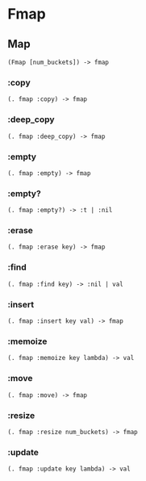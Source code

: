 # Fmap

## Map

```code
(Fmap [num_buckets]) -> fmap
```

### :copy

```code
(. fmap :copy) -> fmap
```

### :deep_copy

```code
(. fmap :deep_copy) -> fmap
```

### :empty

```code
(. fmap :empty) -> fmap
```

### :empty?

```code
(. fmap :empty?) -> :t | :nil
```

### :erase

```code
(. fmap :erase key) -> fmap
```

### :find

```code
(. fmap :find key) -> :nil | val
```

### :insert

```code
(. fmap :insert key val) -> fmap
```

### :memoize

```code
(. fmap :memoize key lambda) -> val
```

### :move

```code
(. fmap :move) -> fmap
```

### :resize

```code
(. fmap :resize num_buckets) -> fmap
```

### :update

```code
(. fmap :update key lambda) -> val
```

